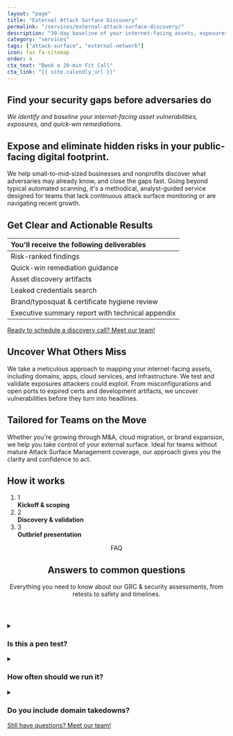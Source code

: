 ```yaml
---
layout: "page"
title: "External Attack Surface Discovery"
permalink: "/services/external-attack-surface-discovery/"
description: "30-day baseline of your internet-facing assets, exposures, and quick-win remediations."
category: "services"
tags: ["attack-surface", "external-network"]
icon: fas fa-sitemap
order: 4
cta_text: "Book a 20‑min Fit Call"
cta_link: "{{ site.calendly_url }}"
---
```



## Find your security gaps before adversaries do

*We identify and baseline your internet-facing asset vulnerabilities, exposures, and quick-win remediations.*

## Expose and eliminate hidden risks in your public-facing digital footprint.
We help small-to-mid-sized businesses and nonprofits discover what adversaries may already know, and close the gaps fast. Going beyond typical automated scanning, it's a methodical, analyst-guided service designed for teams that lack continuous attack surface monitoring or are navigating recent growth.

## Get Clear and Actionable Results

| You'll receive the following deliverables        |
| :----------------------------------------------- |
| Risk-ranked findings                             |
| Quick-win remediation guidance                   |
| Asset discovery artifacts                        |
| Leaked credentials search                        |
| Brand/typosquat & certificate hygiene review     |
| Executive summary report with technical appendix |

<a class="btn-cta" href="{{ site.calendly_url }}">Ready to schedule a discovery call? Meet our team!</a>

## Uncover What Others Miss
We take a meticulous approach to mapping your internet-facing assets, including domains, apps, cloud services, and infrastructure. We test and validate exposures attackers could exploit. From misconfigurations and open ports to expired certs and development artifacts, we uncover vulnerabilities before they turn into headlines.

## Tailored for Teams on the Move
Whether you're growing through M&A, cloud migration, or brand expansion, we help you take control of your external surface. Ideal for teams without mature Attack Surface Management coverage, our approach gives you the clarity and confidence to act.

## How it works

<section class="timeline" aria-label="Engagement process">
  <ol class="timeline-list" role="list">
    <li>
      <span class="dot">1</span>
      <div class="body">
        <strong>Kickoff &amp; scoping</strong>
      </div>
    </li>
    <li>
      <span class="dot">2</span>
      <div class="body">
        <strong>Discovery &amp; validation</strong>
      </div>
    </li>
    <li>
      <span class="dot">3</span>
      <div class="body">
        <strong>Outbrief presentation</strong>
      </div>
    </li>
  </ol>
</section>

<section id="faq" class="faq-section" aria-label="Frequently asked questions">
  <header class="faq-header container">
    <span class="badge">FAQ</span>
    <h2>Answers to common questions</h2>
    <p class="muted">Everything you need to know about our GRC & security assessments, from retests to safety and timelines.</p>
  </header>
  <div class="faq-grid container">
    <details class="faq-card" id="faq-retest">
      <summary>
        <h3>Is this a pen test?</h3>
        <div class="chev" aria-hidden="true"></div>
      </summary>
      <div class="answer">
        <p>No. This is exposure discovery and validation only; penetration tests can follow for exploit depth.</p>
      </div>
    </details>
    <details class="faq-card" id="faq-start">
      <summary>
        <h3>How often should we run it?</h3>
        <div class="chev" aria-hidden="true"></div>
      </summary>
      <div class="answer">
        <p>Quarterly for growing SaaS; semi-annually for stable environments.</p>
      </div>
    </details>
    <details class="faq-card" id="faq-vanta">
      <summary>
        <h3>Do you include domain takedowns?</h3>
        <div class="chev" aria-hidden="true"></div>
      </summary>
      <div class="answer">
        <p>We provide guidance; managed domain name takedowns available on request.</p>
      </div>
    </details>
  </div>
  <footer class="faq-cta container">
    <a class="btn-cta" href="{{ site.calendly_url }}">Still have questions? Meet our team!</a>
  </footer>
</section>

